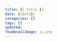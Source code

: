 ```yaml
---
title: {{ title }}
date: {{date}}
categories: []
tags: []
updated:
thumbnailImage: js.png 
---
```


<!-- more -->

<!-- excerpt -->
<!-- toc -->

